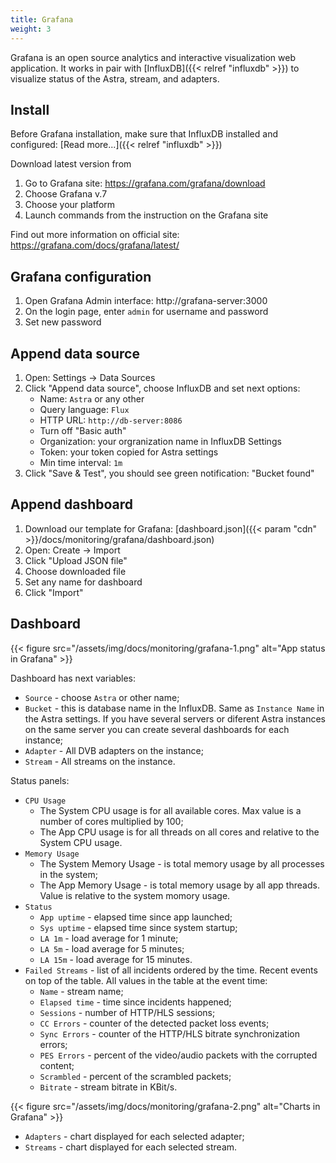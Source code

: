 ```yaml
---
title: Grafana
weight: 3
---
```


Grafana is an open source analytics and interactive visualization web application.
It works in pair with [InfluxDB]({{< relref "influxdb" >}}) to visualize status of the Astra, stream, and adapters.

## Install

Before Grafana installation, make sure that InfluxDB installed and configured: [Read more...]({{< relref "influxdb" >}})

Download latest version from

1. Go to Grafana site: https://grafana.com/grafana/download
2. Choose Grafana v.7
3. Choose your platform
4. Launch commands from the instruction on the Grafana site

Find out more information on official site: https://grafana.com/docs/grafana/latest/

## Grafana configuration

1. Open Grafana Admin interface: http://grafana-server:3000
2. On the login page, enter `admin` for username and password
3. Set new password

## Append data source

1. Open: Settings -> Data Sources
2. Click "Append data source", choose InfluxDB and set next options:
    - Name: `Astra` or any other
    - Query language: `Flux`
    - HTTP URL: `http://db-server:8086`
    - Turn off "Basic auth"
    - Organization: your orgranization name in InfluxDB Settings
    - Token: your token copied for Astra settings
    - Min time interval: `1m`
3. Click "Save & Test", you should see green notification: "Bucket found"

## Append dashboard

1. Download our template for Grafana: [dashboard.json]({{< param "cdn" >}}/docs/monitoring/grafana/dashboard.json)
2. Open: Create -> Import
3. Click "Upload JSON file"
4. Choose downloaded file
5. Set any name for dashboard
6. Click "Import"

## Dashboard

{{< figure src="/assets/img/docs/monitoring/grafana-1.png" alt="App status in Grafana" >}}

Dashboard has next variables:

- `Source` - choose `Astra` or other name;
- `Bucket` - this is database name in the InfluxDB. Same as `Instance Name` in the Astra settings.
If you have several servers or diferent Astra instances on the same server you can create several
dashboards for each instance;
- `Adapter` - All DVB adapters on the instance;
- `Stream` - All streams on the instance.

Status panels:

- `CPU Usage`
    - The System CPU usage is for all available cores.
    Max value is a number of cores multiplied by 100;
    - The App CPU usage is for all threads on all cores and relative to the System CPU usage.
- `Memory Usage`
    - The System Memory Usage - is total memory usage by all processes in the system;
    - The App Memory Usage - is total memory usage by all app threads.
    Value is relative to the system momory usage.
- `Status`
    - `App uptime` - elapsed time since app launched;
    - `Sys uptime` - elapsed time since system startup;
    - `LA 1m` - load average for 1 minute;
    - `LA 5m` - load average for 5 minutes;
    - `LA 15m` - load average for 15 minutes.
- `Failed Streams` - list of all incidents ordered by the time.
Recent events on top of the table. All values in the table at the event time:
    - `Name` - stream name;
    - `Elapsed time` - time since incidents happened;
    - `Sessions` - number of HTTP/HLS sessions;
    - `CC Errors` - counter of the detected packet loss events;
    - `Sync Errors` - counter of the HTTP/HLS bitrate synchronization errors;
    - `PES Errors` - percent of the video/audio packets with the corrupted content;
    - `Scrambled` - percent of the scrambled packets;
    - `Bitrate` - stream bitrate in KBit/s.

{{< figure src="/assets/img/docs/monitoring/grafana-2.png" alt="Charts in Grafana" >}}

- `Adapters` - chart displayed for each selected adapter;
- `Streams` - chart displayed for each selected stream.
